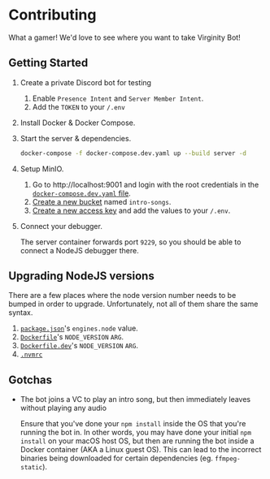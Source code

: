 # Contributing

What a gamer! We'd love to see where you want to take Virginity Bot!

## Getting Started

1. Create a private Discord bot for testing

    1. Enable `Presence Intent` and `Server Member Intent`.
    1. Add the `TOKEN` to your `/.env`

1. Install Docker & Docker Compose.
1. Start the server & dependencies.

    ```sh
    docker-compose -f docker-compose.dev.yaml up --build server -d
    ```

1. Setup MinIO.

    1. Go to http://localhost:9001 and login with the root credentials in the [`docker-compose.dev.yaml` file](/docker-compose.dev.yaml).
    1. [Create a new bucket](http://localhost:9001/buckets/add-bucket) named `intro-songs`.
    1. [Create a new access key](http://localhost:9001/access-keys/new-account) and add the values to your `/.env`.

1. Connect your debugger.

    The server container forwards port `9229`, so you should be able to connect a NodeJS debugger there.

## Upgrading NodeJS versions

There are a few places where the node version number needs to be bumped in order to upgrade. Unfortunately, not all of them share the same syntax.

1. [`package.json`](/package.json)'s `engines.node` value.
1. [`Dockerfile`](/Dockerfile)'s `NODE_VERSION` `ARG`.
1. [`Dockerfile.dev`](/Dockerfile.dev)'s `NODE_VERSION` `ARG`.
1. [`.nvmrc`](/.nvmrc)

## Gotchas

-   The bot joins a VC to play an intro song, but then immediately leaves without playing any audio

    Ensure that you've done your `npm install` inside the OS that you're running the bot in. In other words, you may have done your initial `npm install` on your macOS host OS, but then are running the bot inside a Docker container (AKA a Linux guest OS).
    This can lead to the incorrect binaries being downloaded for certain dependencies (eg. `ffmpeg-static`).
